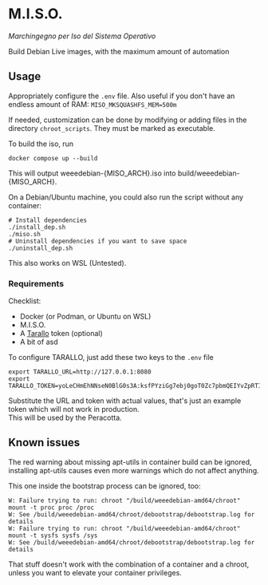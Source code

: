 # M.I.S.O.

*Marchingegno per Iso del Sistema Operativo*

Build Debian Live images, with the maximum amount of automation

## Usage

Appropriately configure the `.env` file. 
Also useful if you don't have an endless amount of RAM: `MISO_MKSQUASHFS_MEM=500m`

If needed, customization can be done by modifying or adding files in the directory `chroot_scripts`. They must be marked as executable.

To build the iso, run

```shell
docker compose up --build
```
This will output weeedebian-{MISO_ARCH}.iso into build/weeedebian-{MISO_ARCH}.

On a Debian/Ubuntu machine, you could also run the script without any container:
```shell
# Install dependencies
./install_dep.sh
./miso.sh
# Uninstall dependencies if you want to save space
./uninstall_dep.sh
```

This also works on WSL (Untested).

### Requirements

Checklist:

* Docker (or Podman, or Ubuntu on WSL)
* M.I.S.O.
* A [Tarallo](https://github.com/WEEE-Open/tarallo) token (optional)
* A bit of asd

To configure TARALLO, just add these two keys to the `.env` file
```text
export TARALLO_URL=http://127.0.0.1:8080
export TARALLO_TOKEN=yoLeCHmEhNNseN0BlG0s3A:ksfPYziGg7ebj0goT0Zc7pbmQEIYvZpRTIkwuscAM_k
```

Substitute the URL and token with actual values, that's just an example token which will not work in production.  
This will be used by the Peracotta.

## Known issues

The red warning about missing apt-utils in container build can be ignored, installing apt-utils causes even more warnings which do not affect anything.

This one inside the bootstrap process can be ignored, too:

```
W: Failure trying to run: chroot "/build/weeedebian-amd64/chroot" mount -t proc proc /proc
W: See /build/weeedebian-amd64/chroot/debootstrap/debootstrap.log for details
W: Failure trying to run: chroot "/build/weeedebian-amd64/chroot" mount -t sysfs sysfs /sys
W: See /build/weeedebian-amd64/chroot/debootstrap/debootstrap.log for details
```

That stuff doesn't work with the combination of a container and a chroot, unless you want to elevate your container privileges.
